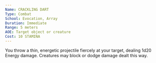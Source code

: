 ```yaml
---
Name: CRACKLING DART
Type: Combat
School: Evocation, Array
Duration: Immediate
Range: 5 meters
AOE: Target object or creature
Cost: 10 STAMINA
---
```

You throw a thin, energetic projectile fiercely at your target, dealing 1d20 Energy damage. Creatures may block or dodge damage dealt this way.